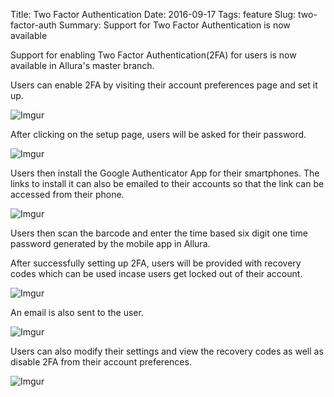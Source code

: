 Title: Two Factor Authentication
Date: 2016-09-17
Tags: feature
Slug: two-factor-auth
Summary: Support for Two Factor Authentication is now available

Support for enabling Two Factor Authentication(2FA) for users is now available in Allura's master branch. 

Users can enable 2FA by visiting their account preferences page and set it up.

![Imgur](https://i.imgur.com/smRT9cL.png)

After clicking on the setup page, users will be asked for their password. 

![Imgur](https://i.imgur.com/u7HOXts.png)

Users then install the Google Authenticator App for their smartphones. The links to install it can also be emailed to their accounts so that the link can be accessed from their phone. 

![Imgur](https://i.imgur.com/0YQjvVP.png)

Users then scan the barcode and enter the time based six digit one time password generated by the mobile app in Allura. 

After successfully setting up 2FA, users will be provided with recovery codes which can be used incase users get locked out of their account.

![Imgur](https://i.imgur.com/ulSxcaY.png)
 
An email is also sent to the user. 

![Imgur](https://i.imgur.com/chi6a3H.png?2)

Users can also modify their settings and view the recovery codes as well as disable 2FA from their account preferences.

![Imgur](https://i.imgur.com/BpDxbX3.png)

